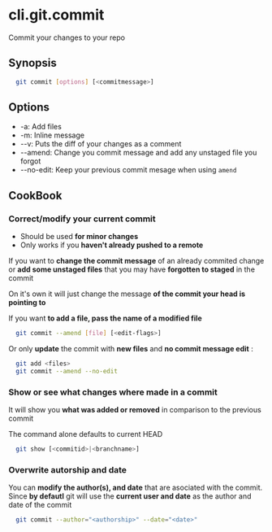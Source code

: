 # cli.git.commit

Commit your changes to your repo

## Synopsis

```sh
  git commit [options] [<commitmessage>]
```

## Options

- -a: Add files
- -m: Inline message
- --v: Puts the diff of your changes as a comment
- --amend: Change you commit message and add any unstaged file you forgot
- --no-edit: Keep your previous commit mesage when using `amend`

## CookBook

### Correct/modify your current commit

- Should be used **for minor changes**
- Only works if you **haven't already pushed to a remote**

If you want to **change the commit message** of an already commited change or
**add some unstaged files** that you may have **forgotten to staged** in the commit

On it's own it will just change the message **of the commit your head is pointing to**

If you want **to add a file, pass the name of a modified file**

```sh
  git commit --amend [file] [<edit-flags>]
```

Or only **update** the commit with **new files** and **no commit message edit** :

```sh
  git add <files>
  git commit --amend --no-edit
```

### Show or see what changes where made in a commit

It will show you **what was added or removed** in comparison to the previous
commit

The command alone defaults to current HEAD

```sh
  git show [<commitid>|<branchname>]
```

### Overwrite autorship and date

You can **modify the author(s), and date** that are asociated with the commit.
Since **by defautl** git will use the **current user and date** as the author
and date of the commit

```sh
  git commit --author="<authorship>" --date="<date>"
```
